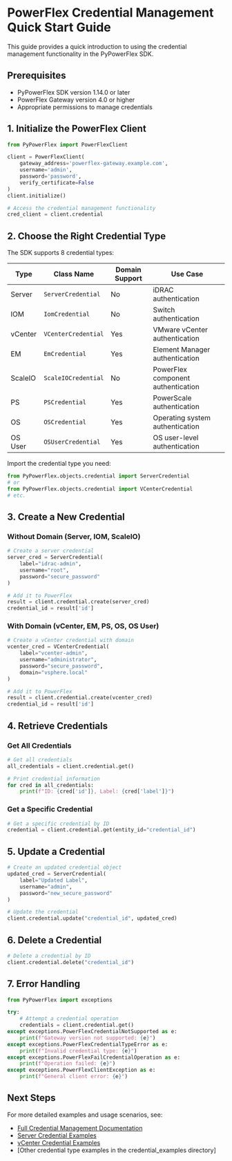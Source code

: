 # PowerFlex Credential Management Quick Start Guide

This guide provides a quick introduction to using the credential management functionality in the PyPowerFlex SDK.

## Prerequisites

- PyPowerFlex SDK version 1.14.0 or later
- PowerFlex Gateway version 4.0 or higher
- Appropriate permissions to manage credentials

## 1. Initialize the PowerFlex Client

```python
from PyPowerFlex import PowerFlexClient

client = PowerFlexClient(
    gateway_address='powerflex-gateway.example.com',
    username='admin',
    password='password',
    verify_certificate=False
)
client.initialize()

# Access the credential management functionality
cred_client = client.credential
```

## 2. Choose the Right Credential Type

The SDK supports 8 credential types:

| Type | Class Name | Domain Support | Use Case |
|------|------------|----------------|----------|
| Server | `ServerCredential` | No | iDRAC authentication |
| IOM | `IomCredential` | No | Switch authentication |
| vCenter | `VCenterCredential` | Yes | VMware vCenter authentication |
| EM | `EmCredential` | Yes | Element Manager authentication |
| ScaleIO | `ScaleIOCredential` | No | PowerFlex component authentication |
| PS | `PSCredential` | Yes | PowerScale authentication |
| OS | `OSCredential` | Yes | Operating system authentication |
| OS User | `OSUserCredential` | Yes | OS user-level authentication |

Import the credential type you need:

```python
from PyPowerFlex.objects.credential import ServerCredential
# or
from PyPowerFlex.objects.credential import VCenterCredential
# etc.
```

## 3. Create a New Credential

### Without Domain (Server, IOM, ScaleIO)

```python
# Create a server credential
server_cred = ServerCredential(
    label="idrac-admin",
    username="root",
    password="secure_password"
)

# Add it to PowerFlex
result = client.credential.create(server_cred)
credential_id = result['id']
```

### With Domain (vCenter, EM, PS, OS, OS User)

```python
# Create a vCenter credential with domain
vcenter_cred = VCenterCredential(
    label="vcenter-admin",
    username="administrator",
    password="secure_password",
    domain="vsphere.local"
)

# Add it to PowerFlex
result = client.credential.create(vcenter_cred)
credential_id = result['id']
```

## 4. Retrieve Credentials

### Get All Credentials

```python
# Get all credentials
all_credentials = client.credential.get()

# Print credential information
for cred in all_credentials:
    print(f"ID: {cred['id']}, Label: {cred['label']}")
```

### Get a Specific Credential

```python
# Get a specific credential by ID
credential = client.credential.get(entity_id="credential_id")
```

## 5. Update a Credential

```python
# Create an updated credential object
updated_cred = ServerCredential(
    label="Updated Label",
    username="admin",
    password="new_secure_password"
)

# Update the credential
client.credential.update("credential_id", updated_cred)
```

## 6. Delete a Credential

```python
# Delete a credential by ID
client.credential.delete("credential_id")
```

## 7. Error Handling

```python
from PyPowerFlex import exceptions

try:
    # Attempt a credential operation
    credentials = client.credential.get()
except exceptions.PowerFlexCredentialNotSupported as e:
    print(f"Gateway version not supported: {e}")
except exceptions.PowerFlexCredentialTypeError as e:
    print(f"Invalid credential type: {e}")
except exceptions.PowerFlexFailCredentialOperation as e:
    print(f"Operation failed: {e}")
except exceptions.PowerFlexClientException as e:
    print(f"General client error: {e}")
```

## Next Steps

For more detailed examples and usage scenarios, see:
- [Full Credential Management Documentation](credential_management.md)
- [Server Credential Examples](credential_examples/server_credential.md)
- [vCenter Credential Examples](credential_examples/vcenter_credential.md)
- [Other credential type examples in the credential_examples directory]
